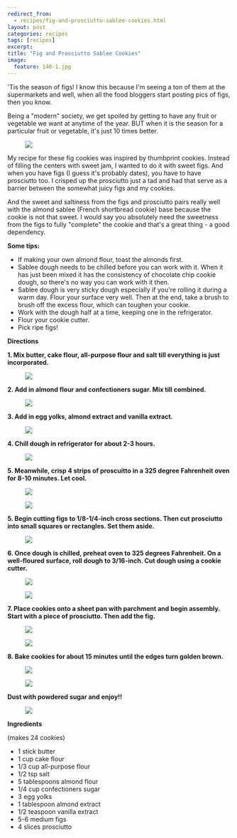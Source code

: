 ```yaml
---
redirect_from: 
  - recipes/fig-and-prosciutto-sablee-cookies.html
layout: post
categories: recipes
tags: [recipes]
excerpt: 
title: "Fig and Prosciutto Sablee Cookies"
image:
  feature: 140-1.jpg
---
```


'Tis the season of figs! I know this because I'm seeing a ton of them at the supermarkets and well, when all the food bloggers start posting pics of figs, then you  know.  

Being a "modern" society, we get spoiled by getting to have any fruit or vegetable we want at anytime of the year.  BUT when it is the season for a particular fruit or vegetable, it's just 10 times better.

<figure> <img src='/images/140-2.jpg'> </figure>

My recipe for these fig cookies was inspired by thumbprint cookies.  Instead of filling the centers with sweet jam, I wanted to do it with sweet figs.  And when you have figs (I guess it's probably dates), you  have to have prosciutto too.  I crisped up the prosciutto just a tad and had that serve as a barrier between the somewhat juicy figs and my cookies.

And the sweet and saltiness from the figs and prosciutto pairs really well with the almond sablee (French shortbread cookie) base because the cookie is not that sweet.  I would say you absolutely need the sweetness from the figs to fully "complete" the cookie and that's a great thing - a good dependency.

__Some tips:__

- If making your own almond flour, toast the almonds first.
- Sablee dough needs to be chilled before you can work with it.  When it has just been mixed it has the consistency of chocolate chip cookie dough, so there's no way you can work with it then.
- Sablee dough is very sticky dough especially if you're rolling it during a warm day.  Flour your surface very well.  Then at the end, take a brush to brush off the excess flour, which can toughen your cookie.
- Work with the dough half at a time, keeping one in the refrigerator.
- Flour your cookie cutter.
- Pick ripe figs!


__Directions__

__1. Mix butter, cake flour, all-purpose flour and salt till everything is just incorporated.__

<figure> <img src='/images/140-3.jpg'> </figure>

__2. Add in almond flour and confectioners sugar. Mix till combined.__

<figure> <img src='/images/140-4.jpg'> </figure>

__3. Add in egg yolks, almond extract and vanilla extract.__

<figure> <img src='/images/140-5.jpg'> </figure>

__4. Chill dough in refrigerator for about 2-3 hours.__

<figure> <img src='/images/140-6.jpg'> </figure>

__5. Meanwhile, crisp 4 strips of proscuitto in a 325 degree Fahrenheit oven for 8-10 minutes.  Let cool.__

<figure> <img src='/images/140-10.jpg'> </figure>

<figure> <img src='/images/140-11.jpg'> </figure>

__5. Begin cutting figs to 1/8-1/4-inch cross sections.  Then cut prosciutto into small squares or rectangles.  Set them aside.__

<figure> <img src='/images/140-12.jpg'> </figure>

__6. Once dough is chilled, preheat oven to 325 degrees Fahrenheit.  On a well-floured surface, roll  dough to 3/16-inch. Cut dough using a cookie cutter.__

<figure> <img src='/images/140-7.jpg'> </figure>

<figure> <img src='/images/140-8.jpg'> </figure>


__7. Place cookies onto a sheet pan with parchment and begin assembly.  Start with a piece of prosciutto.  Then add the fig.__

<figure> <img src='/images/140-9.jpg'> </figure>

<figure> <img src='/images/140-13.jpg'> </figure>

__8.  Bake cookies for about 15 minutes until the edges turn golden brown.__

<figure> <img src='/images/140-14.jpg'> </figure>

<figure> <img src='/images/140-15.jpg'> </figure>

__Dust with powdered sugar and enjoy!!__

<figure> <img src='/images/140-16.jpg'> </figure>



<section class='recipe'>
<p><strong>Ingredients</strong></p>

<p>(makes 24 cookies)</p>

<ul><li>1  stick butter</li><li>1 cup cake flour</li><li>1/3 cup all-purpose flour</li><li>1/2 tsp salt</li><li>5 tablespoons almond flour</li><li>1/4 cup confectioners sugar</li><li>3 egg yolks</li><li>1 tablespoon almond extract</li><li>1/2 teaspoon vanilla extract</li><li>5-6 medium figs</li><li>4 slices prosciutto</li></ul></section>